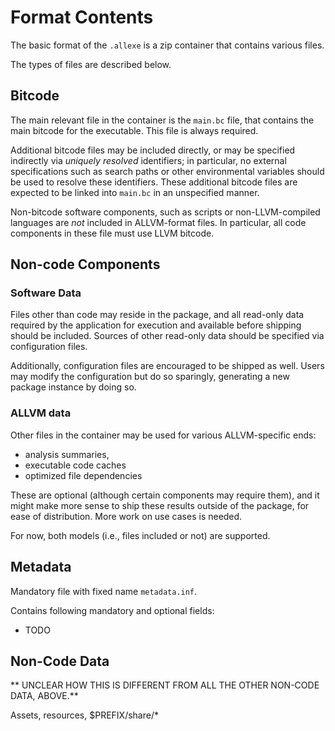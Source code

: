 # Format Contents

The basic format of the `.allexe` is a zip container that
contains various files.

The types of files are described below.

## Bitcode

The main relevant file in the container is the `main.bc`
file, that contains the main bitcode for the executable.
This file is always required.

Additional bitcode files may be included directly, or may be
specified indirectly via *uniquely resolved* identifiers;
in particular, no external specifications such as search paths 
or other environmental variables should be used to resolve
these identifiers.
These additional bitcode files are expected
to be linked into `main.bc` in an unspecified manner.

Non-bitcode software components, such as scripts or non-LLVM-compiled
languages are *not* included in ALLVM-format files.
In particular, all code components in these file must use LLVM bitcode.

## Non-code Components

### Software Data

Files other than code may reside in the package,
and all read-only data required by the application
for execution and available before shipping
should be included.
Sources of other read-only data should be specified 
via configuration files.

Additionally, configuration files are encouraged
to be shipped as well.  Users may modify the configuration
but do so sparingly, generating a new package instance
by doing so.

### ALLVM data

Other files in the container may be used for various
ALLVM-specific ends:

* analysis summaries,
* executable code caches
* optimized file dependencies

These are optional (although certain components may
require them), and it might make more sense to ship these
results outside of the package, for ease of distribution.
More work on use cases is needed.

For now, both models (i.e., files included or not) are supported.

## Metadata

Mandatory file with fixed name `metadata.inf`.

Contains following mandatory and optional fields:

* TODO

## Non-Code Data

** UNCLEAR HOW THIS IS DIFFERENT FROM ALL THE OTHER NON-CODE DATA, ABOVE.**

Assets, resources, $PREFIX/share/*

